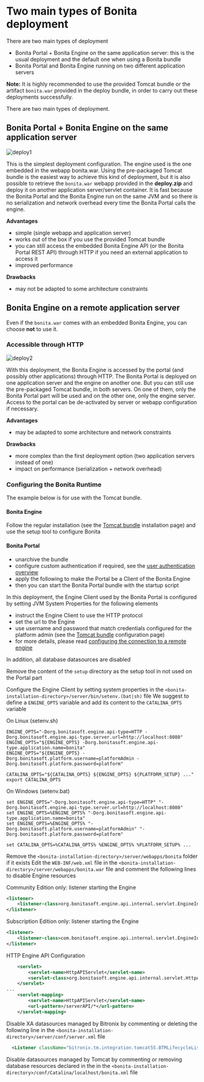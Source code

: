 # Two main types of Bonita deployment

There are two main types of deployment
* Bonita Portal + Bonita Engine on the same application server: this is the usual deployment and the default one when
using a Bonita bundle
* Bonita Portal and Bonita Engine running on two different application servers

**Note:** It is highly recommended to use the provided Tomcat bundle or the artifact `bonita.war` provided in the deploy bundle, in order to carry out these deployments successfully.

There are two main types of deployment.

## Bonita Portal + Bonita Engine on the same application server

![deploy1](images/images-6_0/poss_deploy1.png)

This is the simplest deployment configuration. The engine used is the one embedded in the webapp bonita.war. Using the pre-packaged Tomcat bundle is the easiest way to achieve this kind of deployment, but it is also possible to retrieve the `bonita.war` webapp provided in the **deploy.zip** and deploy it on another application server/servlet container.
It is fast because the Bonita Portal and the Bonita Engine run on the same JVM and so there is no serialization and network overhead every time the Bonita Portal calls the engine.

**Advantages**

* simple (single webapp and application server)
* works out of the box if you use the provided Tomcat bundle
* you can still access the embedded Bonita Engine API (or the Bonita Portal REST API) through HTTP if you need an external application to access it
* improved performance

**Drawbacks**

* may not be adapted to some architecture constraints

## Bonita Engine on a remote application server

Even if the `bonita.war` comes with an embedded Bonita Engine, you can choose **not** to use it.

### Accessible through HTTP

![deploy2](images/images-6_0/poss_deploy2.png)

With this deployment, the Bonita Engine is accessed by the portal (and possibly other applications) through HTTP. The Bonita
Portal is deployed on one application server and the engine on another one.
But you can still use the pre-packaged Tomcat bundle, in both servers.
On one of them, only the Bonita Portal part will be used and on the other one, only the engine server.
Access to the portal can be de-activated by server or webapp configuration if necessary.

**Advantages**

* may be adapted to some architecture and network constraints

**Drawbacks**

* more complex than the first deployment option (two application servers instead of one)
* impact on performance (serialization + network overhead)


### Configuring the Bonita Runtime

The example below is for use with the Tomcat bundle. 

#### Bonita Engine

Follow the regular installation (see the [Tomcat bundle](tomcat-bundle.md) installation page)
and use the setup tool to configure Bonita

#### Bonita Portal 

* unarchive the bundle
* configure custom authentication if required, see the [user authentication overview](user-authentication-overview.md) 
* apply the following to make the Portal be a Client of the Bonita Engine
* then you can start the Bonita Portal bundle with the startup script

In this deployment, the Engine Client used by the Bonita Portal is configured by setting JVM System Properties for the following elements
* instruct the Engine Client to use the HTTP protocol
* set the url to the Engine
* use username and password that match credentials configured for the platform admin (see the [Tomcat bundle](tomcat-bundle.md)
configuration page)
* for more details, please read [configuring the connection to a remote engine](configure-client-of-bonita-bpm-engine.md#client_config)

In addition, all database datasources are disabled

Remove the content of the `setup` directory as the setup tool in not used on the Portal part

Configure the Engine Client by setting system properties in the `<bonita-installation-directory>/server/bin/setenv.(bat|sh)` file
We suggest to define a `ENGINE_OPTS` variable and add its content to the `CATALINA_OPTS` variable
    
On Linux (setenv.sh)
```
ENGINE_OPTS="-Dorg.bonitasoft.engine.api-type=HTTP -Dorg.bonitasoft.engine.api-type.server.url=http://localhost:8080"
ENGINE_OPTS="${ENGINE_OPTS} -Dorg.bonitasoft.engine.api-type.application.name=bonita"
ENGINE_OPTS="${ENGINE_OPTS} -Dorg.bonitasoft.platform.username=platformAdmin -Dorg.bonitasoft.platform.password=platform"

CATALINA_OPTS="${CATALINA_OPTS} ${ENGINE_OPTS} ${PLATFORM_SETUP} ..."
export CATALINA_OPTS
```

On Windows (setenv.bat)
```
set ENGINE_OPTS="-Dorg.bonitasoft.engine.api-type=HTTP" "-Dorg.bonitasoft.engine.api-type.server.url=http://localhost:8080"
set ENGINE_OPTS=%ENGINE_OPTS% "-Dorg.bonitasoft.engine.api-type.application.name=bonita"
set ENGINE_OPTS=%ENGINE_OPTS% "-Dorg.bonitasoft.platform.username=platformAdmin" "-Dorg.bonitasoft.platform.password=platform"

set CATALINA_OPTS=%CATALINA_OPTS% %ENGINE_OPTS% %PLATFORM_SETUP% ...
```

Remove the `<bonita-installation-directory>/server/webapps/bonita` folder if it exists
Edit the `WEB-INF/web.xml` file in the `<bonita-installation-directory>/server/webapps/bonita.war` file and comment the
following lines to disable Engine resources

Community Edition only: listener starting the Engine
```xml
<listener> 
    <listener-class>org.bonitasoft.engine.api.internal.servlet.EngineInitializerListener</listener-class> 
</listener>
```

Subscription Edition only: listener starting the Engine
```xml
<listener> 
    <listener-class>com.bonitasoft.engine.api.internal.servlet.EngineInitializerListenerSP</listener-class> 
</listener>
```

HTTP Engine API Configuration
```xml
    <servlet>
        <servlet-name>HttpAPIServlet</servlet-name>
        <servlet-class>org.bonitasoft.engine.api.internal.servlet.HttpAPIServlet</servlet-class>
    </servlet>
...
    <servlet-mapping>
        <servlet-name>HttpAPIServlet</servlet-name>
        <url-pattern>/serverAPI/*</url-pattern>
    </servlet-mapping>
```

Disable XA datasources managed by Bitronix by commenting or deleting the following line in the `<bonita-installation-directory>/server/conf/server.xml` file 
```xml
  <Listener className="bitronix.tm.integration.tomcat55.BTMLifecycleListener" />
```

Disable datasources managed by Tomcat by commenting or removing database resources declared in the in the `<bonita-installation-directory>/conf/Catalina/localhost/bonita.xml` file
